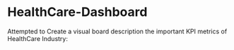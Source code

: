 # HealthCare-Dashboard
Attempted to Create a visual board description the important KPI metrics of HealthCare Industry:
